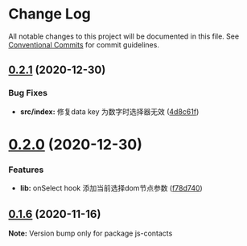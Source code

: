 # Change Log

All notable changes to this project will be documented in this file.
See [Conventional Commits](https://conventionalcommits.org) for commit guidelines.

## [0.2.1](https://github.com/lljj-x/js-contacts/compare/v0.2.0...v0.2.1) (2020-12-30)


### Bug Fixes

* **src/index:** 修复data key 为数字时选择器无效 ([4d8c61f](https://github.com/lljj-x/js-contacts/commit/4d8c61ff9a0bba29124385b37b1bfc7e72cbeaaa))





# [0.2.0](https://github.com/lljj-x/js-contacts/compare/v0.1.6...v0.2.0) (2020-12-30)


### Features

* **lib:** onSelect hook 添加当前选择dom节点参数 ([f78d740](https://github.com/lljj-x/js-contacts/commit/f78d74061cbf138897cd18235b4f65b6889e17b7))





## [0.1.6](https://github.com/lljj-x/js-contacts/compare/v0.1.5...v0.1.6) (2020-11-16)

**Note:** Version bump only for package js-contacts
